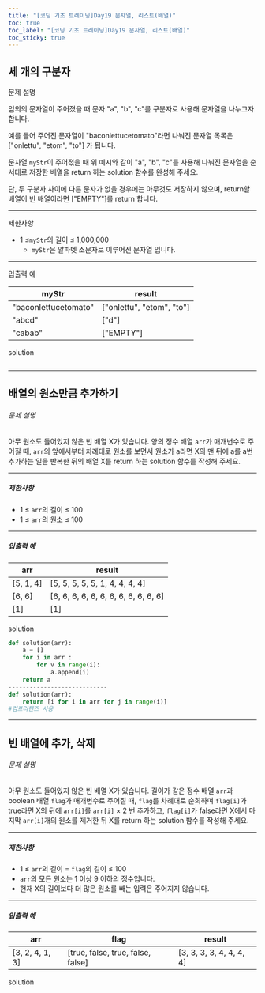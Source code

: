 ```yaml
---
title: "[코딩 기초 트레이닝]Day19 문자열, 리스트(배열)"
toc: true
toc_label: "[코딩 기초 트레이닝]Day19 문자열, 리스트(배열)"
toc_sticky: true
---
```


## 세 개의 구분자

문제 설명

임의의 문자열이 주어졌을 때 문자 "a", "b", "c"를 구분자로 사용해 문자열을 나누고자 합니다.

예를 들어 주어진 문자열이 "baconlettucetomato"라면 나눠진 문자열 목록은 ["onlettu", "etom", "to"] 가 됩니다.

문자열 `myStr`이 주어졌을 때 위 예시와 같이 "a", "b", "c"를 사용해 나눠진 문자열을 순서대로 저장한 배열을 return 하는 solution 함수를 완성해 주세요.

단, 두 구분자 사이에 다른 문자가 없을 경우에는 아무것도 저장하지 않으며, return할 배열이 빈 배열이라면 ["EMPTY"]를 return 합니다.

------

제한사항

- 1 ≤`myStr`의 길이 ≤ 1,000,000
  - `myStr`은 알파벳 소문자로 이루어진 문자열 입니다.

------

입출력 예

| myStr                | result                    |
| -------------------- | ------------------------- |
| "baconlettucetomato" | ["onlettu", "etom", "to"] |
| "abcd"               | ["d"]                     |
| "cabab"              | ["EMPTY"]                 |

solution

```python

```

---

## 배열의 원소만큼 추가하기

###### 문제 설명

아무 원소도 들어있지 않은 빈 배열 X가 있습니다. 양의 정수 배열 `arr`가 매개변수로 주어질 때, `arr`의 앞에서부터 차례대로 원소를 보면서 원소가 a라면 X의 맨 뒤에 a를 a번 추가하는 일을 반복한 뒤의 배열 X를 return 하는 solution 함수를 작성해 주세요.

------

##### 제한사항

- 1 ≤ `arr`의 길이 ≤ 100
- 1 ≤ `arr`의 원소 ≤ 100

------

##### 입출력 예

| arr       | result                               |
| --------- | ------------------------------------ |
| [5, 1, 4] | [5, 5, 5, 5, 5, 1, 4, 4, 4, 4]       |
| [6, 6]    | [6, 6, 6, 6, 6, 6, 6, 6, 6, 6, 6, 6] |
| [1]       | [1]                                  |

solution

```python
def solution(arr):
    a = []
    for i in arr :
        for v in range(i):
            a.append(i)
    return a
----------------------------
def solution(arr):
    return [i for i in arr for j in range(i)]
#컴프리헨즈 사용
```

---

## 빈 배열에 추가, 삭제

###### 문제 설명

아무 원소도 들어있지 않은 빈 배열 X가 있습니다. 길이가 같은 정수 배열 `arr`과 boolean 배열 `flag`가 매개변수로 주어질 때, `flag`를 차례대로 순회하며 `flag[i]`가 true라면 X의 뒤에 `arr[i]`를 `arr[i]` × 2 번 추가하고, `flag[i]`가 false라면 X에서 마지막 `arr[i]`개의 원소를 제거한 뒤 X를 return 하는 solution 함수를 작성해 주세요.

------

##### 제한사항

- 1 ≤ `arr`의 길이 = `flag`의 길이 ≤ 100
- `arr`의 모든 원소는 1 이상 9 이하의 정수입니다.
- 현재 X의 길이보다 더 많은 원소를 빼는 입력은 주어지지 않습니다.

------

##### 입출력 예

| arr             | flag                              | result                   |
| --------------- | --------------------------------- | ------------------------ |
| [3, 2, 4, 1, 3] | [true, false, true, false, false] | [3, 3, 3, 3, 4, 4, 4, 4] |

solution

```python

```

